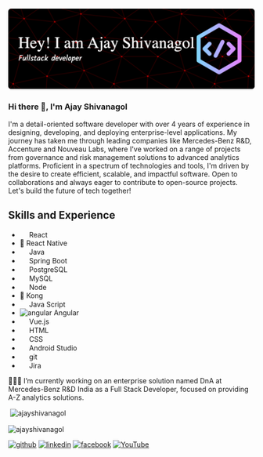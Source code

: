 
![Full Stack Developer | Expert in React React native, Java & Microservices | Crafting Enterprise Solutions](https://github.com/AjayShivanagol/AjayShivanagol/blob/main/ajay.png)

### Hi there 👋, I'm Ajay Shivanagol

I'm a detail-oriented software developer with over 4 years of experience in designing, developing, and deploying enterprise-level applications. My journey has taken me through leading companies like Mercedes-Benz R&D, Accenture and Nouveau Labs, where I've worked on a range of projects from governance and risk management solutions to advanced analytics platforms. Proficient in a spectrum of technologies and tools, I'm driven by the desire to create efficient, scalable, and impactful software. Open to collaborations and always eager to contribute to open-source projects. Let's build the future of tech together!

## Skills and Experience
* <img src="https://cdn.jsdelivr.net/gh/devicons/devicon/icons/react/react-original.svg"  width="15" height="15"/> React
* 📱 React Native
*  <img src="https://cdn.jsdelivr.net/gh/devicons/devicon/icons/java/java-original.svg" width="15" height="15"/> Java
*  <img src="https://cdn.jsdelivr.net/gh/devicons/devicon/icons/spring/spring-original.svg" width="15" height="15"/> Spring Boot
*  <img src="https://cdn.jsdelivr.net/gh/devicons/devicon/icons/postgresql/postgresql-original.svg" width="15" height="15"/> PostgreSQL
*  <img src="https://cdn.jsdelivr.net/gh/devicons/devicon/icons/mysql/mysql-original.svg"  width="15" height="15" /> MySQL
*  <img src="https://cdn.jsdelivr.net/gh/devicons/devicon/icons/nodejs/nodejs-original-wordmark.svg" width="15" height="15"/> Node
*  🦍 Kong
*  <img src="https://cdn.jsdelivr.net/gh/devicons/devicon/icons/javascript/javascript-original.svg" width="15" height="15"/> Java Script
*  <img src="https://angular.io/assets/images/logos/angular/angular.svg" alt="angular" width="15" height="15"/> Angular
*  <img src="https://cdn.jsdelivr.net/gh/devicons/devicon/icons/vuejs/vuejs-original.svg" width="15" height="15"/> Vue.js
* <img src="https://cdn.jsdelivr.net/gh/devicons/devicon/icons/html5/html5-original-wordmark.svg" width="15" height="15"/> HTML
* <img src="https://cdn.jsdelivr.net/gh/devicons/devicon/icons/css3/css3-original-wordmark.svg" width="15" height="15"/> CSS
* <img src="https://cdn.jsdelivr.net/gh/devicons/devicon/icons/androidstudio/androidstudio-original.svg" width="15" height="15"/> Android Studio
* <img src="https://cdn.jsdelivr.net/gh/devicons/devicon/icons/git/git-original.svg" width="15" height="15" /> git
* <img src="https://cdn.jsdelivr.net/gh/devicons/devicon/icons/jira/jira-original.svg" width="15" height="15" /> Jira
  


👨🏻‍💻 I’m currently working on an enterprise solution named DnA at Mercedes-Benz R&D India as a Full Stack Developer, focused on providing A-Z analytics solutions.


<p>&nbsp;<img align="center" src="https://github-readme-stats.vercel.app/api?username=ajayshivanagol&show_icons=true&locale=en" alt="ajayshivanagol" /> </p>

<p><img align="center" src="https://github-readme-streak-stats.herokuapp.com/?user=ajayshivanagol&" alt="ajayshivanagol" /></p>

[<img src='https://cdn.jsdelivr.net/gh/devicons/devicon/icons/github/github-original.svg' alt='github' height='40' width="40">](https://github.com/AjayShivanagol)  [<img src='https://cdn.jsdelivr.net/npm/simple-icons@3.0.1/icons/linkedin.svg' alt='linkedin' height='40'>](https://www.linkedin.com/in/ajay-shivanagol/)  [<img src='https://cdn.jsdelivr.net/npm/simple-icons@3.0.1/icons/facebook.svg' alt='facebook' height='40'>](https://www.facebook.com/ajay.shivanagol)  [<img src='https://cdn.jsdelivr.net/npm/simple-icons@3.0.1/icons/youtube.svg' alt='YouTube' height='40'>](https://www.youtube.com/channel/UC6hkgshpE9rnhHFhlukComQ)  




